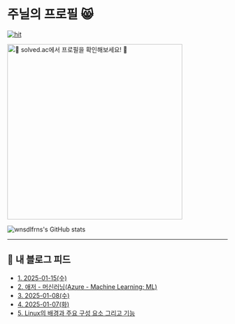 # 주닐의 프로필 😸

[![hit](https://hits.seeyoufarm.com/api/count/incr/badge.svg?url=https%3A%2F%2Fgithub.com%2Fwnsdlfrns%2F&count_bg=%2379C83D&title_bg=%23555555&icon=&icon_color=%23E7E7E7&title=hit&edge_flat=false)](https://hits.seeyoufarm.com)

[<img width="400" src="https://mazassumnida.wtf/api/v2/generate_badge?boj=jl92" title="🪪 solved.ac에서 프로필을 확인해보세요! 🪪">](https://solved.ac/jl92)

![wnsdlfrns's GitHub stats](https://github-readme-stats.vercel.app/api?username=wnsdlfrns&show_icons=true&theme=tokyonight)


***
## 📕 내 블로그 피드
<ul><li><a href='https://jl92.tistory.com/11' target='_blank'>1. 2025-01-15(수)</a></li><li><a href='https://jl92.tistory.com/9' target='_blank'>2. 애저 - 머신러닝(Azure - Machine Learning; ML)</a></li><li><a href='https://jl92.tistory.com/8' target='_blank'>3. 2025-01-08(수)</a></li><li><a href='https://jl92.tistory.com/7' target='_blank'>4. 2025-01-07(화)</a></li><li><a href='https://jl92.tistory.com/5' target='_blank'>5. Linux의 배경과 주요 구성 요소 그리고 기능</a></li></ul>